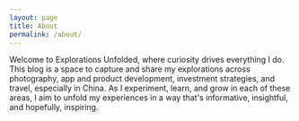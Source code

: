 ```yaml
---
layout: page
title: About
permalink: /about/
---
```


Welcome to Explorations Unfolded, where curiosity drives everything I do. This blog is a space to capture and share my explorations across photography, app and product development, investment strategies, and travel, especially in China. As I experiment, learn, and grow in each of these areas, I aim to unfold my experiences in a way that's informative, insightful, and hopefully, inspiring.
